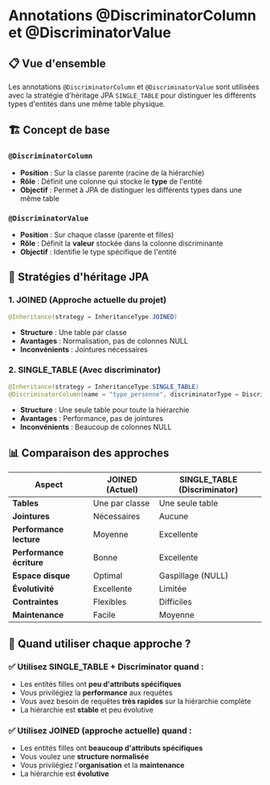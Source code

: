 # Annotations @DiscriminatorColumn et @DiscriminatorValue

## 📋 Vue d'ensemble

Les annotations `@DiscriminatorColumn` et `@DiscriminatorValue` sont utilisées avec la stratégie d'héritage JPA `SINGLE_TABLE` pour distinguer les différents types d'entités dans une même table physique.

## 🏗️ Concept de base

### `@DiscriminatorColumn`
- **Position** : Sur la classe parente (racine de la hiérarchie)
- **Rôle** : Définit une colonne qui stocke le **type** de l'entité
- **Objectif** : Permet à JPA de distinguer les différents types dans une même table

### `@DiscriminatorValue`
- **Position** : Sur chaque classe (parente et filles)
- **Rôle** : Définit la **valeur** stockée dans la colonne discriminante
- **Objectif** : Identifie le type spécifique de l'entité

## 🔄 Stratégies d'héritage JPA

### 1. JOINED (Approche actuelle du projet)
```java
@Inheritance(strategy = InheritanceType.JOINED)
```
- **Structure** : Une table par classe
- **Avantages** : Normalisation, pas de colonnes NULL
- **Inconvénients** : Jointures nécessaires

### 2. SINGLE_TABLE (Avec discriminator)
```java
@Inheritance(strategy = InheritanceType.SINGLE_TABLE)
@DiscriminatorColumn(name = "type_personne", discriminatorType = DiscriminatorType.STRING)
```
- **Structure** : Une seule table pour toute la hiérarchie
- **Avantages** : Performance, pas de jointures
- **Inconvénients** : Beaucoup de colonnes NULL

## 📊 Comparaison des approches

| Aspect | JOINED (Actuel) | SINGLE_TABLE (Discriminator) |
|--------|----------------|------------------------------|
| **Tables** | Une par classe | Une seule table |
| **Jointures** | Nécessaires | Aucune |
| **Performance lecture** | Moyenne | Excellente |
| **Performance écriture** | Bonne | Excellente |
| **Espace disque** | Optimal | Gaspillage (NULL) |
| **Évolutivité** | Excellente | Limitée |
| **Contraintes** | Flexibles | Difficiles |
| **Maintenance** | Facile | Moyenne |

## 🎯 Quand utiliser chaque approche ?

### ✅ Utilisez SINGLE_TABLE + Discriminator quand :
- Les entités filles ont **peu d'attributs spécifiques**
- Vous privilégiez la **performance** aux requêtes
- Vous avez besoin de requêtes **très rapides** sur la hiérarchie complète
- La hiérarchie est **stable** et peu évolutive

### ✅ Utilisez JOINED (approche actuelle) quand :
- Les entités filles ont **beaucoup d'attributs spécifiques**
- Vous voulez une **structure normalisée**
- Vous privilégiez l'**organisation** et la **maintenance**
- La hiérarchie est **évolutive**
